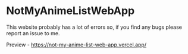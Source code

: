 # NotMyAnimeListWebApp

This website probably has a lot of errors so, if you find any bugs please report an issue to me.

Preview - https://not-my-anime-list-web-app.vercel.app/
